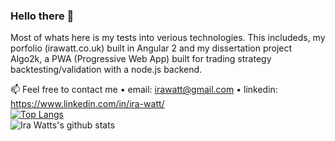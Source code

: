 ### Hello there 👋

Most of whats here is my tests into verious technologies. This includeds, my porfolio (irawatt.co.uk) built in Angular 2 and my dissertation project Algo2k, a PWA (Progressive Web App) built for trading strategy backtesting/validation with a node.js backend.   

📫 Feel free to contact me
    • email: irawatt@gmail.com
    • linkedin: https://www.linkedin.com/in/ira-watt/
<span>   
[![Top Langs](https://github-readme-stats.vercel.app/api/top-langs/?username=wisespira&hide=javascript,HTML&langs_count=10)](https://github.com/wisespira/github-readme-stats)    
![Ira Watts's github stats](https://github-readme-stats.vercel.app/api?username=wisespira)
</span>   

<!--
**wisespira/wisespira** is a ✨ _special_ ✨ repository because its `README.md` (this file) appears on your GitHub profile.

Here are some ideas to get you started:

- 🔭 I’m currently working on ...
- 🌱 I’m currently learning ...
- 👯 I’m looking to collaborate on ...
- 🤔 I’m looking for help with ...
- 💬 Ask me about ...
- 📫 How to reach me: ...
- 😄 Pronouns: ...
- ⚡ Fun fact: ...
-->
